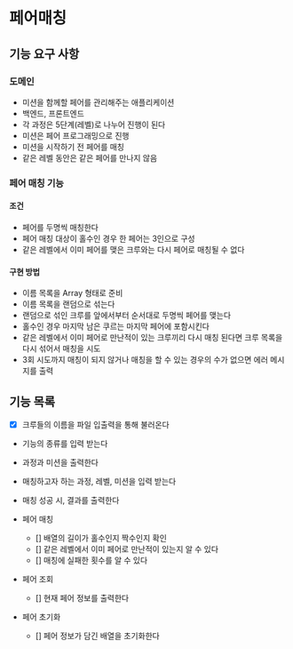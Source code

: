 # 페어매칭

## 기능 요구 사항

### 도메인

- 미션을 함께할 페어를 관리해주는 애플리케이션
- 백엔드, 프론트엔드
- 각 과정은 5단계(레벨)로 나누어 진행이 된다
- 미션은 페어 프로그래밍으로 진행
- 미션을 시작하기 전 페어를 매칭
- 같은 레벨 동안은 같은 페어를 만나지 않음

### 페어 매칭 기능

#### 조건

- 페어를 두명씩 매칭한다
- 페어 매칭 대상이 홀수인 경우 한 페어는 3인으로 구성
- 같은 레벨에서 이미 페어를 맺은 크루와는 다시 페어로 매칭될 수 없다

#### 구현 방법

- 이름 목록을 Array 형태로 준비
- 이름 목록을 랜덤으로 섞는다
- 랜덤으로 섞인 크루를 앞에서부터 순서대로 두명씩 페어를 맺는다
- 홀수인 경우 마지막 남은 쿠르는 마지막 페어에 포함시킨다
- 같은 레벨에서 이미 페어로 만난적이 있는 크루끼리 다시 매칭 된다면 크루 목록을
  다시 섞어서 매칭을 시도
- 3회 시도까지 매칭이 되지 않거나 매칭을 할 수 있는 경우의 수가 없으면 에러 메시
  지를 출력

## 기능 목록

- [x] 크루들의 이름을 파일 입출력을 통해 불러온다
- 기능의 종류를 입력 받는다
- 과정과 미션을 출력한다
- 매칭하고자 하는 과정, 레벨, 미션을 입력 받는다
- 매칭 성공 시, 결과를 출력한다

- 페어 매칭

  - [] 배열의 길이가 홀수인지 짝수인지 확인
  - [] 같은 레벨에서 이미 페어로 만난적이 있는지 알 수 있다
  - [] 매칭에 실패한 횟수를 알 수 있다

- 페어 조회

  - [] 현재 페어 정보를 출력한다

- 페어 초기화
  - [] 페어 정보가 담긴 배열을 초기화한다
